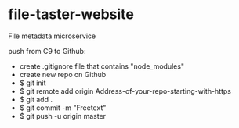 # file-taster-website
File metadata microservice

push from C9 to Github:
- create .gitignore file that contains "node_modules"
- create new repo on Github
- $ git init
- $ git remote add origin Address-of-your-repo-starting-with-https
- $ git add .
- $ git commit -m "Freetext"
- $ git push -u origin master
